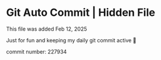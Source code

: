# Git Auto Commit | Hidden File

This file was added Feb 12, 2025

Just for fun and keeping my daily git commit active 🤪

commit number: 227934
